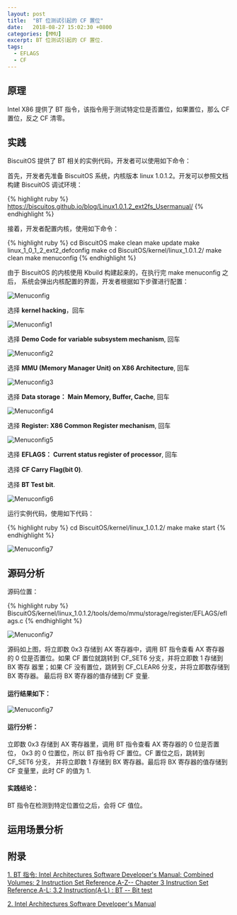 ```yaml
---
layout: post
title:  "BT 位测试引起的 CF 置位"
date:   2018-08-27 15:02:30 +0800
categories: [MMU]
excerpt: BT 位测试引起的 CF 置位.
tags:
  - EFLAGS
  - CF
---
```


## 原理

Intel X86 提供了 BT 指令，该指令用于测试特定位是否置位，如果置位，那么 CF 
置位，反之 CF 清零。

## 实践

BiscuitOS 提供了 BT 相关的实例代码，开发者可以使用如下命令：

首先，开发者先准备 BiscuitOS 系统，内核版本 linux 1.0.1.2。开发可以参照文档
构建 BiscuitOS 调试环境：

{% highlight ruby %}
https://biscuitos.github.io/blog/Linux1.0.1.2_ext2fs_Usermanual/
{% endhighlight %}


接着，开发者配置内核，使用如下命令：

{% highlight ruby %}
cd BiscuitOS
make clean
make update
make linux_1_0_1_2_ext2_defconfig
make
cd BiscuitOS/kernel/linux_1.0.1.2/
make clean
make menuconfig
{% endhighlight %}

由于 BiscuitOS 的内核使用 Kbuild 构建起来的，在执行完 make menuconfig 之后，
系统会弹出内核配置的界面，开发者根据如下步骤进行配置：

![Menuconfig](https://raw.githubusercontent.com/EmulateSpace/PictureSet/master/BiscuitOS/kernel/MMU000003.png)

选择 **kernel hacking**，回车

![Menuconfig1](https://raw.githubusercontent.com/EmulateSpace/PictureSet/master/BiscuitOS/kernel/MMU000004.png)

选择 **Demo Code for variable subsystem mechanism**, 回车

![Menuconfig2](https://raw.githubusercontent.com/EmulateSpace/PictureSet/master/BiscuitOS/kernel/MMU000005.png)

选择 **MMU (Memory Manager Unit) on X86 Architecture**, 回车

![Menuconfig3](https://raw.githubusercontent.com/EmulateSpace/PictureSet/master/BiscuitOS/kernel/MMU000006.png)

选择 **Data storage： Main  Memory, Buffer, Cache**, 回车

![Menuconfig4](https://raw.githubusercontent.com/EmulateSpace/PictureSet/master/BiscuitOS/kernel/MMU000007.png)

选择 **Register: X86 Common Register mechanism**, 回车

![Menuconfig5](https://raw.githubusercontent.com/EmulateSpace/PictureSet/master/BiscuitOS/kernel/MMU000008.png)

选择 **EFLAGS： Current status register of processor**, 回车

选择 **CF    Carry Flag(bit 0)**.

选择 **BT  Test bit**.

![Menuconfig6](https://raw.githubusercontent.com/EmulateSpace/PictureSet/master/BiscuitOS/kernel/MMU000035.png)

运行实例代码，使用如下代码：

{% highlight ruby %}
cd BiscuitOS/kernel/linux_1.0.1.2/
make 
make start
{% endhighlight %}

![Menuconfig7](https://raw.githubusercontent.com/EmulateSpace/PictureSet/master/BiscuitOS/kernel/MMU000036.png)

## 源码分析

源码位置：

{% highlight ruby %}
BiscuitOS/kernel/linux_1.0.1.2/tools/demo/mmu/storage/register/EFLAGS/eflags.c
{% endhighlight %}

![Menuconfig7](https://raw.githubusercontent.com/EmulateSpace/PictureSet/master/BiscuitOS/kernel/MMU000037.png)

源码如上图，将立即数 0x3 存储到 AX 寄存器中，调用 BT 指令查看 AX 寄存器的 0 
位是否置位。如果 CF 置位就跳转到 CF_SET6 分支，并将立即数 1 存储到 BX 寄存
器里；如果 CF 没有置位，跳转到 CF_CLEAR6 分支，并将立即数存储到 BX 寄存器。
最后将 BX 寄存器的值存储到 CF 变量.

#### 运行结果如下：

![Menuconfig7](https://raw.githubusercontent.com/EmulateSpace/PictureSet/master/BiscuitOS/kernel/MMU000038.png)

#### 运行分析：

立即数 0x3 存储到 AX 寄存器里，调用 BT 指令查看 AX 寄存器的 0 位是否置位，
0x3 的 0 位置位，所以 BT 指令将 CF 置位。CF 置位之后，跳转到 CF_SET6 分支，
并将立即数 1 存储到 BX 寄存器。最后将 BX 寄存器的值存储到 CF 变量里，此时 
CF 的值为 1.

#### 实践结论：

BT 指令在检测到特定位置位之后，会将 CF 值位。

## 运用场景分析

## 附录


[1. BT 指令: Intel Architectures Software Developer's Manual: Combined Volumes: 2 Instruction Set Reference,A-Z-- Chapter 3 Instruction Set Reference,A-L: 3.2 Instruction(A-L) : BT -- Bit test](https://software.intel.com/en-us/articles/intel-sdm)

[2. Intel Architectures Software Developer's Manual](https://github.com/BiscuitOS/Documentation/blob/master/Datasheet/Intel-IA32_DevelopmentManual.pdf)
